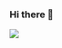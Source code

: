 ### Hi there 👋

<!--
**AzlanCoding/azlancoding** is a ✨ _special_ ✨ repository because its `README.md` (this file) appears on your GitHub profile.

Here are some ideas to get you started:

- 🔭 I’m currently working on iframe-browser-pwa project
- 🌱 I’m currently learning python , Html (+Javascript) and C++
- 👯 I’m looking to collaborate on ...
- 🤔 I’m looking for help with 
- 💬 Ask me about my projects or how they work
- 📫 How to reach me: You don't
- 😄 Pronouns: ...
- ⚡ Fun fact: ...
-->
![](https://komarev.com/ghpvc/?username=AzlanCoding&style=for-the-badgecolor=blue)
